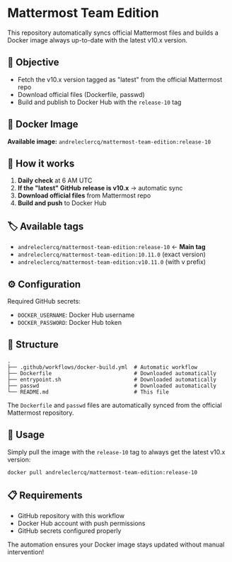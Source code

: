 # Mattermost Team Edition

This repository automatically syncs official Mattermost files and builds a Docker image always up-to-date with the latest v10.x version.

## 🎯 Objective

- Fetch the v10.x version tagged as "latest" from the official Mattermost repo
- Download official files (Dockerfile, passwd)
- Build and publish to Docker Hub with the `release-10` tag

## 🐳 Docker Image

**Available image:** `andreleclercq/mattermost-team-edition:release-10`

## 🔄 How it works

1. **Daily check** at 6 AM UTC
2. **If the "latest" GitHub release is v10.x** → automatic sync
3. **Download official files** from Mattermost repo
4. **Build and push** to Docker Hub

## 🏷️ Available tags

- `andreleclercq/mattermost-team-edition:release-10` ← **Main tag**
- `andreleclercq/mattermost-team-edition:10.11.0` (exact version)
- `andreleclercq/mattermost-team-edition:v10.11.0` (with v prefix)

## ⚙️ Configuration

Required GitHub secrets:
- `DOCKER_USERNAME`: Docker Hub username  
- `DOCKER_PASSWORD`: Docker Hub token

## 📁 Structure

```
.
├── .github/workflows/docker-build.yml  # Automatic workflow
├── Dockerfile                          # Downloaded automatically
├── entrypoint.sh                       # Downloaded automatically
├── passwd                              # Downloaded automatically  
└── README.md                           # This file
```

The `Dockerfile` and `passwd` files are automatically synced from the official Mattermost repository.

## 🚀 Usage

Simply pull the image with the `release-10` tag to always get the latest v10.x version:

```bash
docker pull andreleclercq/mattermost-team-edition:release-10
```

## 📋 Requirements

- GitHub repository with this workflow
- Docker Hub account with push permissions
- GitHub secrets configured properly

The automation ensures your Docker image stays updated without manual intervention!
